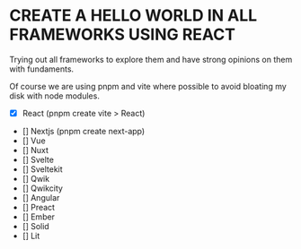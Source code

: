 # CREATE A HELLO WORLD IN ALL FRAMEWORKS USING REACT
Trying out all frameworks to explore them and have strong opinions on them with fundaments.

Of course we are using pnpm and vite where possible to avoid bloating my disk with node modules.

- [x] React (pnpm create vite > React)
- [] Nextjs (pnpm create next-app) 
- [] Vue
- [] Nuxt
- [] Svelte
- [] Sveltekit
- [] Qwik
- [] Qwikcity
- [] Angular
- [] Preact
- [] Ember
- [] Solid
- [] Lit 
